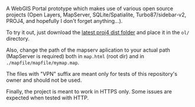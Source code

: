 A WebGIS Portal prototype which makes use of various open source projects (Open Layers, MapServer, SQLite/Spatialite, Turbo87/sidebar-v2, PROJ4, and hopefully I don't forget anything...).

To try it out, just download the [latest proj4 dist folder](https://github.com/proj4js/proj4js/releases) and place it in the `ol/` directory.

Also, change the path of the mapserv aplication to your actual path (MapServer is required) both in `map.html` (root dir) and in `./mapfile/mapfile/mymap.map`.

The files with "VPN" suffix are meant only for tests of this repository's owner and should not be used.

Finally, the project is meant to work in HTTPS only. Some issues are expected when tested with HTTP.
